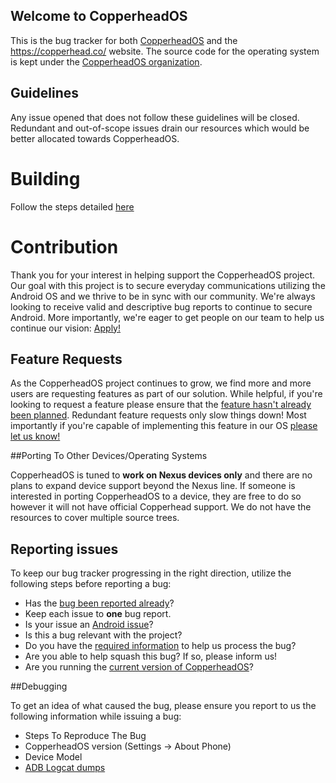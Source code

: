 ## Welcome to CopperheadOS

This is the bug tracker for both [CopperheadOS](https://copperhead.co/android/) and the
https://copperhead.co/ website. The source code for the operating system is kept under the
[CopperheadOS organization](https://github.com/copperheados).

## Guidelines
Any issue opened that does not follow these guidelines
will be closed. Redundant and out-of-scope issues drain our resources
which would be better allocated towards CopperheadOS.

# Building

Follow the steps detailed [here](https://copperhead.co/android/docs/building)

# Contribution

Thank you for your interest in helping support the CopperheadOS project. Our goal with this project is to secure everyday communications utilizing the Android OS and we thrive to be in sync with our community. We're
always looking to receive valid and descriptive bug reports to continue to secure Android. More importantly, we're eager to get people on our team to help us continue our vision: [Apply!](mailto:team@copperhead.co)

## Feature Requests

As the CopperheadOS project continues to grow, we find more and more users are requesting features as part of our solution. While helpful, if you're looking to request a feature please ensure
that the [feature hasn't already been planned](https://github.com/copperhead/bugtracker/labels/enhancement). Redundant feature requests only slow things down! Most importantly if you're capable of implementing
this feature in our OS [please let us know!](mailto:team@copperhead.co)

##<a name="Porting">Porting To Other Devices/Operating Systems</a>

CopperheadOS is tuned to **work on Nexus devices only** and
there are no plans to expand device support beyond the Nexus line.
If someone is interested in porting CopperheadOS to a device, they are free to do so however
it will not have official Copperhead support. We do not have the resources to cover multiple source trees.

## Reporting issues

To keep our bug tracker progressing in the right direction, utilize the following steps before reporting a bug:

* Has the [bug been reported already](https://github.com/copperhead/bugtracker/search?utf8=%E2%9C%93&q=relevant+bug&type=Code)?
* Keep each issue to **one** bug report.
* Is your issue an [Android issue](https://code.google.com/p/android/issues/list)?
* Is this a bug relevant with the project?
* Do you have the [required information](#Debugging) to help us process the bug?
* Are you able to help squash this bug? If so, please inform us!
* Are you running the [current version of CopperheadOS](https://copperhead.co/android/downloads)?

##<a name="Debugging">Debugging</a>

To get an idea of what caused the bug, please ensure you report to us the following information while issuing a bug:
* Steps To Reproduce The Bug
* CopperheadOS version (Settings -> About Phone)
* Device Model
* [ADB Logcat dumps](https://f-droid.org/wiki/page/Getting_logcat_messages_after_crash)
